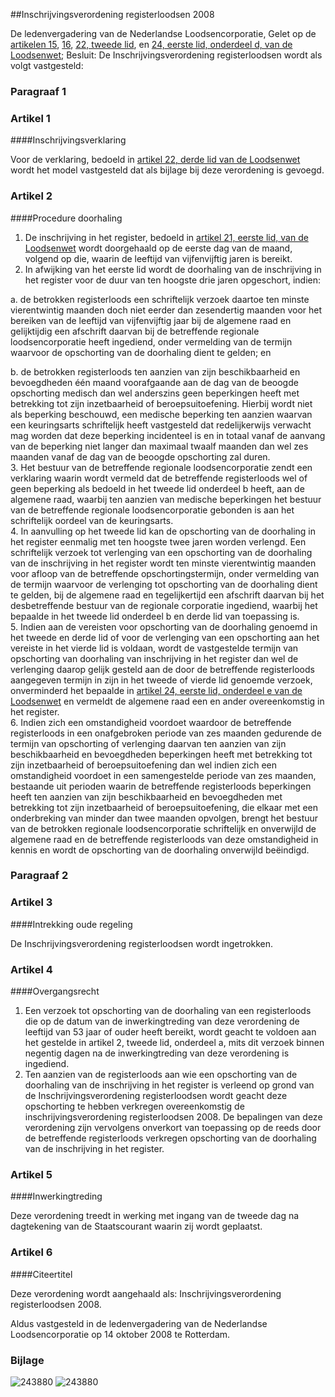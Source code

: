 <meta http-equiv='Content-Type' content='text/html; charset=utf-8' />

##Inschrijvingsverordening registerloodsen 2008

De ledenvergadering van de Nederlandse Loodsencorporatie, Gelet op de [artikelen 15](../../../../../wet/loodsenwet/BWBR0004365/README.md), [16](../../../../../wet/loodsenwet/BWBR0004365/README.md), [22, tweede lid](../../../../../wet/loodsenwet/BWBR0004365/README.md), en [24, eerste lid, onderdeel d, van de Loodsenwet](../../../../../wet/loodsenwet/BWBR0004365/README.md); Besluit: De Inschrijvingsverordening registerloodsen wordt als volgt vastgesteld:    
### Paragraaf  1  

### Artikel  1  

####Inschrijvingsverklaring

Voor de verklaring, bedoeld in [artikel 22, derde lid van de Loodsenwet](../../../../../wet/loodsenwet/BWBR0004365/README.md) wordt het model vastgesteld dat als bijlage bij deze verordening is gevoegd.  

### Artikel  2  

####Procedure doorhaling

1.  De inschrijving in het register, bedoeld in [artikel 21, eerste lid, van de Loodsenwet](../../../../../wet/loodsenwet/BWBR0004365/README.md) wordt doorgehaald op de eerste dag van de maand, volgend op die, waarin de leeftijd van vijfenvijftig jaren is bereikt.   
2.  In afwijking van het eerste lid wordt de doorhaling van de inschrijving in het register voor de duur van ten hoogste drie jaren opgeschort, indien: 

a. de betrokken registerloods een schriftelijk verzoek daartoe ten minste vierentwintig maanden doch niet eerder dan zesendertig maanden voor het bereiken van de leeftijd van vijfenvijftig jaar bij de algemene raad en gelijktijdig een afschrift daarvan bij de betreffende regionale loodsencorporatie heeft ingediend, onder vermelding van de termijn waarvoor de opschorting van de doorhaling dient te gelden; en  

b. de betrokken registerloods ten aanzien van zijn beschikbaarheid en bevoegdheden één maand voorafgaande aan de dag van de beoogde opschorting medisch dan wel anderszins geen beperkingen heeft met betrekking tot zijn inzetbaarheid of beroepsuitoefening. Hierbij wordt niet als beperking beschouwd, een medische beperking ten aanzien waarvan een keuringsarts schriftelijk heeft vastgesteld dat redelijkerwijs verwacht mag worden dat deze beperking incidenteel is en in totaal vanaf de aanvang van de beperking niet langer dan maximaal twaalf maanden dan wel zes maanden vanaf de dag van de beoogde opschorting zal duren.     
3.  Het bestuur van de betreffende regionale loodsencorporatie zendt een verklaring waarin wordt vermeld dat de betreffende registerloods wel of geen beperking als bedoeld in het tweede lid onderdeel b heeft, aan de algemene raad, waarbij ten aanzien van medische beperkingen het bestuur van de betreffende regionale loodsencorporatie gebonden is aan het schriftelijk oordeel van de keuringsarts.   
4.  In aanvulling op het tweede lid kan de opschorting van de doorhaling in het register eenmalig met ten hoogste twee jaren worden verlengd. Een schriftelijk verzoek tot verlenging van een opschorting van de doorhaling van de inschrijving in het register wordt ten minste vierentwintig maanden voor afloop van de betreffende opschortingstermijn, onder vermelding van de termijn waarvoor de verlenging tot opschorting van de doorhaling dient te gelden, bij de algemene raad en tegelijkertijd een afschrift daarvan bij het desbetreffende bestuur van de regionale corporatie ingediend, waarbij het bepaalde in het tweede lid onderdeel b en derde lid van toepassing is.   
5.  Indien aan de vereisten voor opschorting van de doorhaling genoemd in het tweede en derde lid of voor de verlenging van een opschorting aan het vereiste in het vierde lid is voldaan, wordt de vastgestelde termijn van opschorting van doorhaling van inschrijving in het register dan wel de verlenging daarop gelijk gesteld aan de door de betreffende registerloods aangegeven termijn in zijn in het tweede of vierde lid genoemde verzoek, onverminderd het bepaalde in [artikel 24, eerste lid, onderdeel e van de Loodsenwet](../../../../../wet/loodsenwet/BWBR0004365/README.md) en vermeldt de algemene raad een en ander overeenkomstig in het register.   
6.  Indien zich een omstandigheid voordoet waardoor de betreffende registerloods in een onafgebroken periode van zes maanden gedurende de termijn van opschorting of verlenging daarvan ten aanzien van zijn beschikbaarheid en bevoegdheden beperkingen heeft met betrekking tot zijn inzetbaarheid of beroepsuitoefening dan wel indien zich een omstandigheid voordoet in een samengestelde periode van zes maanden, bestaande uit perioden waarin de betreffende registerloods beperkingen heeft ten aanzien van zijn beschikbaarheid en bevoegdheden met betrekking tot zijn inzetbaarheid of beroepsuitoefening, die elkaar met een onderbreking van minder dan twee maanden opvolgen, brengt het bestuur van de betrokken regionale loodsencorporatie schriftelijk en onverwijld de algemene raad en de betreffende registerloods van deze omstandigheid in kennis en wordt de opschorting van de doorhaling onverwijld beëindigd.   

### Paragraaf  2  

### Artikel  3  

####Intrekking oude regeling

De Inschrijvingsverordening registerloodsen wordt ingetrokken.  

### Artikel  4  

####Overgangsrecht

1.  Een verzoek tot opschorting van de doorhaling van een registerloods die op de datum van de inwerkingtreding van deze verordening de leeftijd van 53 jaar of ouder heeft bereikt, wordt geacht te voldoen aan het gestelde in artikel 2, tweede lid, onderdeel a, mits dit verzoek binnen negentig dagen na de inwerkingtreding van deze verordening is ingediend.   
2.  Ten aanzien van de registerloods aan wie een opschorting van de doorhaling van de inschrijving in het register is verleend op grond van de Inschrijvingsverordening registerloodsen wordt geacht deze opschorting te hebben verkregen overeenkomstig de inschrijvingsverordening registerloodsen 2008. De bepalingen van deze verordening zijn vervolgens onverkort van toepassing op de reeds door de betreffende registerloods verkregen opschorting van de doorhaling van de inschrijving in het register.   

### Artikel  5  

####Inwerkingtreding

Deze verordening treedt in werking met ingang van de tweede dag na dagtekening van de Staatscourant waarin zij wordt geplaatst.  

### Artikel  6  

####Citeertitel

Deze verordening wordt aangehaald als: Inschrijvingsverordening registerloodsen 2008.  

Aldus vastgesteld in de ledenvergadering van de Nederlandse Loodsencorporatie op 14 oktober 2008 te Rotterdam.  

### Bijlage  

![243880](http://wetten.overheid.nl/Illustration/243880)
![243880](http://wetten.overheid.nl/Illustration/243880)

